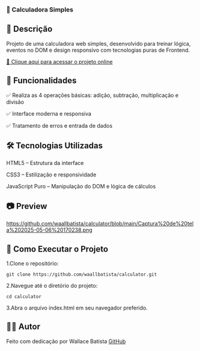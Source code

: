 ### 🧮 Calculadora Simples



## 📌 Descrição
 Projeto de uma calculadora web simples, desenvolvido para treinar lógica, eventos no DOM e design responsivo com tecnologias puras de Frontend.
 
 [🔗 Clique aqui para acessar o projeto online](https://waallbatista.github.io/calculator/)

## 🚀 Funcionalidades
 ✅ Realiza as 4 operações básicas: adição, subtração, multiplicação e divisão
 
 ✅ Interface moderna e responsiva
 
 ✅ Tratamento de erros e entrada de dados

## 🛠️ Tecnologias Utilizadas

 HTML5 – Estrutura da interface
 
 CSS3 – Estilização e responsividade
 
 JavaScript Puro – Manipulação do DOM e lógica de cálculos

## 📷 Preview

 <https://github.com/waallbatista/calculator/blob/main/Captura%20de%20tela%202025-05-06%20170238.png>

## 📂 Como Executar o Projeto
 1.Clone o repositório:
 
    git clone https://github.com/waallbatista/calculator.git

 2.Navegue até o diretório do projeto:

    cd calculator

 3.Abra o arquivo index.html em seu navegador preferido.
 
## 🙋‍♂️ Autor
 Feito com dedicação por Wallace Batista
 [GitHub](https://github.com/waallbatista)
